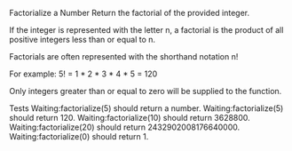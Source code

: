 Factorialize a Number
Return the factorial of the provided integer.

If the integer is represented with the letter n, a factorial is the product of all positive integers less than or equal to n.

Factorials are often represented with the shorthand notation n!

For example: 5! = 1 * 2 * 3 * 4 * 5 = 120

Only integers greater than or equal to zero will be supplied to the function.

Tests
Waiting:factorialize(5) should return a number.
Waiting:factorialize(5) should return 120.
Waiting:factorialize(10) should return 3628800.
Waiting:factorialize(20) should return 2432902008176640000.
Waiting:factorialize(0) should return 1.